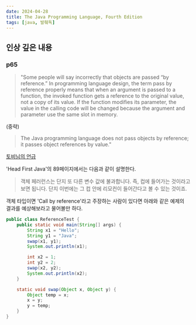 ```yaml
---
date: 2024-04-28
title: The Java Programming Language, Fourth Edition
tags: [java, 발췌독]
---
```


## 인상 깊은 내용

### p65
> "Some people will say incorrectly that objects are passed “by reference.” In programming language design, the term pass by reference properly means that when an argument is passed to a function, the invoked function gets a reference to the original value, not a copy of its value. If the function modifies its parameter, the value in the calling code will be changed because the argument and parameter use the same slot in memory.

(중략)

> The Java programming language does not pass objects by reference; it passes object references by value."

[토비님의 언급](https://www.facebook.com/tobyilee/posts/pfbid0ZGfdaBn2MMSyKhND19zczZNEMnXiyunzELLPmq7taCbCmy9J6FRqGS8VCVWewqKkl)


'Head First Java'의 89페이지에서는 다음과 같이 설명한다.

> 객체 페러런스는 단지 또 다른 변수 값에 불과합니다.
> 즉, 컵에 들어가는 것이라고 보면 됩니다. 단지 이번에는 그 컵 안에 리모컨이 들어간다고 볼 수 있는 것이죠.

객체 타입이면 'Call by reference'라고 주장하는 사람이 있다면 아래와 같은 예제의 결과를 예상해보라고 물어볼만 하다.

```java
public class ReferenceTest {
    public static void main(String[] args) {
        String x1 = "Hello";
        String y1 = "Java";
        swap(x1, y1);
        System.out.println(x1);

        int x2 = 1;
        int y2 = 2;
        swap(x2, y2);
        System.out.println(x2);
    }

    static void swap(Object x, Object y) {
        Object temp = x;
        x = y;
        y = temp;
    }
}
```
